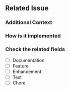## Related Issue  
<!-- Attached the related issue -->

### Additional Context

<!-- (Optional) add additional context about pull-request about. -->

### How is it implemented

<!-- How is this change implemented -->

### Check the related fields

- [ ] Documentation <!-- Updates the documentation and related to this repository -->
- [ ] Feature <!-- Adds a net new capability -->
- [ ] Enhancement <!-- updates an existing feature and adds to it -->
- [ ] Test <!-- updates or adds new tests -->
- [ ] Chore
<!--
updates the way this repository is run
- ci
- issue templates
- license
- deployment
- release
-->
